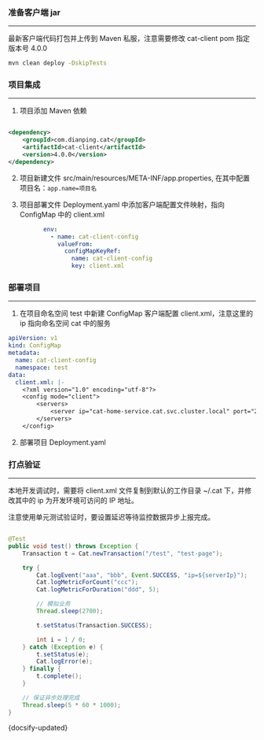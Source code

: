 ### 准备客户端 jar
---

最新客户端代码打包并上传到 Maven 私服，注意需要修改 cat-client pom 指定版本号 <version>4.0.0</version>

```bash
mvn clean deploy -DskipTests
```

### 项目集成
---

1. 项目添加 Maven 依赖

```xml

<dependency>
    <groupId>com.dianping.cat</groupId>
    <artifactId>cat-client</artifactId>
    <version>4.0.0</version>
</dependency>
```

2. 项目新建文件 src/main/resources/META-INF/app.properties, 在其中配置项目名：`app.name=项目名`

3. 项目部署文件 Deployment.yaml 中添加客户端配置文件映射，指向 ConfigMap 中的 client.xml

```yaml
          env:
            - name: cat-client-config
              valueFrom:
                configMapKeyRef:
                  name: cat-client-config
                  key: client.xml
```

### 部署项目
---

1. 在项目命名空间 test 中新建 ConfigMap 客户端配置 client.xml，注意这里的 ip 指向命名空间 cat 中的服务

```yaml
apiVersion: v1
kind: ConfigMap
metadata:
  name: cat-client-config
  namespace: test
data:
  client.xml: |-
    <?xml version="1.0" encoding="utf-8"?>
    <config mode="client">
        <servers>
            <server ip="cat-home-service.cat.svc.cluster.local" port="2280" http-port="8080"/>
        </servers>
    </config>

```

2. 部署项目 Deployment.yaml

### 打点验证
---
本地开发调试时，需要将 client.xml 文件复制到默认的工作目录 ~/.cat 下，并修改其中的 ip 为开发环境可访问的 IP 地址。

注意使用单元测试验证时，要设置延迟等待监控数据异步上报完成。

```java

@Test
public void test() throws Exception {
    Transaction t = Cat.newTransaction("/test", "test-page");

    try {
        Cat.logEvent("aaa", "bbb", Event.SUCCESS, "ip=${serverIp}");
        Cat.logMetricForCount("ccc");
        Cat.logMetricForDuration("ddd", 5);

        // 模拟业务
        Thread.sleep(2700);

        t.setStatus(Transaction.SUCCESS);

        int i = 1 / 0;
    } catch (Exception e) {
        t.setStatus(e);
        Cat.logError(e);
    } finally {
        t.complete();
    }

    // 保证异步处理完成
    Thread.sleep(5 * 60 * 1000);
}
```

{docsify-updated}